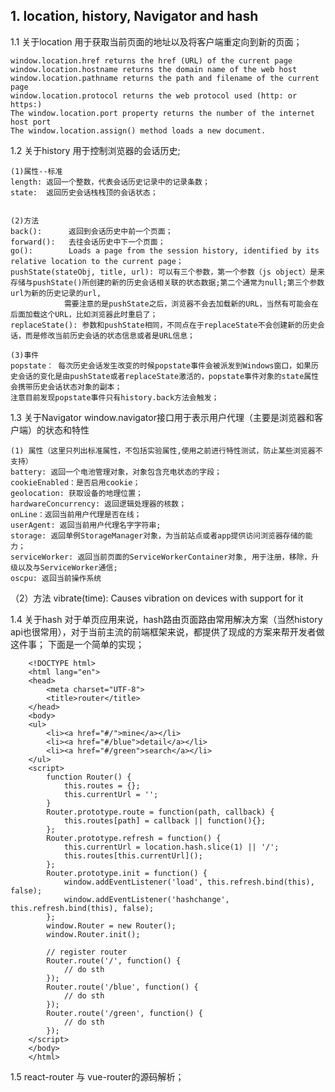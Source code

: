 ## 1. location, history, Navigator and hash

1.1 关于location
    用于获取当前页面的地址以及将客户端重定向到新的页面；

    window.location.href returns the href (URL) of the current page
    window.location.hostname returns the domain name of the web host
    window.location.pathname returns the path and filename of the current page
    window.location.protocol returns the web protocol used (http: or https:)
    The window.location.port property returns the number of the internet host port
    The window.location.assign() method loads a new document.


1.2 关于history
    用于控制浏览器的会话历史;

    (1)属性--标准
    length: 返回一个整数，代表会话历史记录中的记录条数；
    state:  返回历史会话栈栈顶的会话状态；


    (2)方法
    back():      返回到会话历史中前一个页面；
    forward():   去往会话历史中下一个页面；
    go():        Loads a page from the session history, identified by its relative location to the current page；
    pushState(stateObj, title, url): 可以有三个参数，第一个参数（js object）是来存储与pushState()所创建的新的历史会话相关联的状态数据;第二个通常为null;第三个参数url为新的历史记录的url,
                需要注意的是pushState之后，浏览器不会去加载新的URL，当然有可能会在后面加载这个URL，比如浏览器此时重启了；
    replaceState(): 参数和pushState相同，不同点在于replaceState不会创建新的历史会话，而是修改当前历史会话的状态信息或者是URL信息；

    (3)事件
    popstate： 每次历史会话发生改变的时候popstate事件会被派发到Windows窗口，如果历史会话的变化是由pushState或者replaceState激活的，popstate事件对象的state属性会携带历史会话状态对象的副本；
    注意目前发现popstate事件只有history.back方法会触发；


1.3 关于Navigator
    window.navigator接口用于表示用户代理（主要是浏览器和客户端）的状态和特性

    (1) 属性（这里只列出标准属性，不包括实验属性,使用之前进行特性测试，防止某些浏览器不支持）
    battery: 返回一个电池管理对象，对象包含充电状态的字段；
    cookieEnabled：是否启用cookie；
    geolocation: 获取设备的地理位置；
    hardwareConcurrency: 返回逻辑处理器的核数；
    onLine：返回当前用户代理是否在线；
    userAgent: 返回当前用户代理名字字符串;
    storage: 返回单例StorageManager对象，为当前站点或者app提供访问浏览器存储的能力；
    serviceWorker: 返回当前页面的ServiceWorkerContainer对象, 用于注册，移除，升级以及与ServiceWorker通信;
    oscpu: 返回当前操作系统

   （2）方法
    vibrate(time): Causes vibration on devices with support for it

1.4 关于hash
    对于单页应用来说，hash路由页面路由常用解决方案（当然history api也很常用），对于当前主流的前端框架来说，都提供了现成的方案来帮开发者做这件事；
下面是一个简单的实现；
```
    <!DOCTYPE html>
    <html lang="en">
    <head>
        <meta charset="UTF-8">
        <title>router</title>
    </head>
    <body>
    <ul>
        <li><a href="#/">mine</a></li>
        <li><a href="#/blue">detail</a></li>
        <li><a href="#/green">search</a></li>
    </ul>
    <script>
        function Router() {
            this.routes = {};
            this.currentUrl = '';
        }
        Router.prototype.route = function(path, callback) {
            this.routes[path] = callback || function(){};
        };
        Router.prototype.refresh = function() {
            this.currentUrl = location.hash.slice(1) || '/';
            this.routes[this.currentUrl]();
        };
        Router.prototype.init = function() {
            window.addEventListener('load', this.refresh.bind(this), false);
            window.addEventListener('hashchange', this.refresh.bind(this), false);
        };
        window.Router = new Router();
        window.Router.init();

        // register router
        Router.route('/', function() {
            // do sth
        });
        Router.route('/blue', function() {
            // do sth
        });
        Router.route('/green', function() {
            // do sth
        });
    </script>
    </body>
    </html>
```

1.5 react-router 与 vue-router的源码解析；

##

